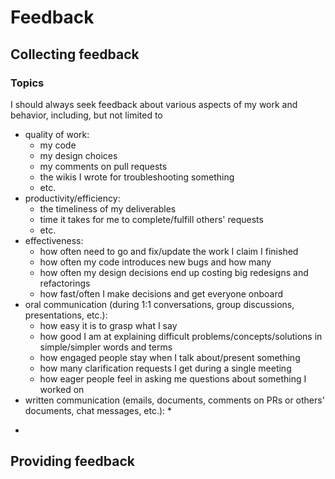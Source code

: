 # Feedback

## Collecting feedback

### Topics
I should always seek feedback about various aspects of my work and behavior, including, but not limited to
* quality of work:  
   * my code
   * my design choices
   * my comments on pull requests
   * the wikis I wrote for troubleshooting something
   * etc.
* productivity/efficiency:
   * the timeliness of my deliverables
   * time it takes for me to complete/fulfill others' requests
   * etc.
* effectiveness:
   * how often need to go and fix/update the work I claim I finished
   * how often my code introduces new bugs and how many
   * how often my design decisions end up costing big redesigns and refactorings
   * how fast/often I make decisions and get everyone onboard
* oral communication (during 1:1 conversations, group discussions, presentations, etc.):
   * how easy it is to grasp what I say
   * how good I am at explaining difficult problems/concepts/solutions in simple/simpler words and terms
   * how engaged people stay when I talk about/present something
   * how many clarification requests I get during a single meeting
   * how eager people feel in asking me questions about something I worked on
* written communication (emails, documents, comments on PRs or others' documents, chat messages, etc.):
   * 
- 


## Providing feedback
